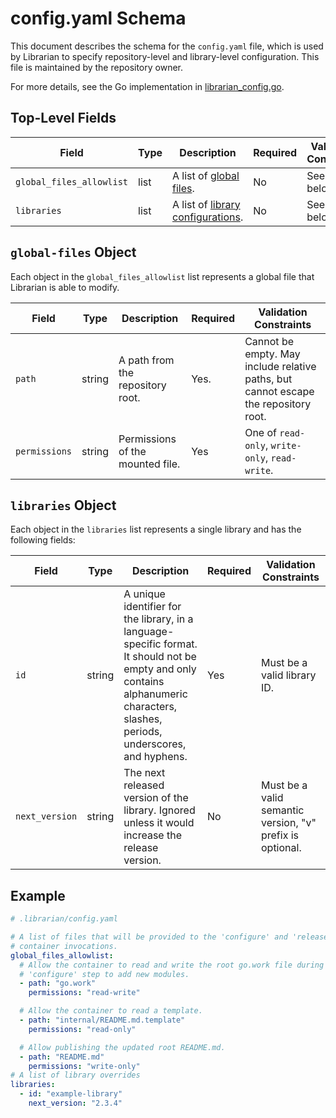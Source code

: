# config.yaml Schema

This document describes the schema for the `config.yaml` file, which is used by Librarian to specify repository-level
and library-level configuration. This file is maintained by the repository owner.

For more details, see the Go implementation in [librarian_config.go](../internal/config/librarian_config.go).

## Top-Level Fields

| Field                    | Type | Description                                            | Required | Validation Constraints |
|--------------------------|------|--------------------------------------------------------|----------|------------------------|
| `global_files_allowlist` | list | A list of [global files](#global-files-object).        | No       | See details below.     |
| `libraries`              | list | A list of [library configurations](#libraries-object). | No       | See details below.     |

## `global-files` Object

Each object in the `global_files_allowlist` list represents a global file that Librarian is able to modify.

| Field         | Type   | Description                      | Required | Validation Constraints                                                              |
|---------------|--------|----------------------------------|----------|-------------------------------------------------------------------------------------|
| `path`        | string | A path from the repository root. | Yes.     | Cannot be empty. May include relative paths, but cannot escape the repository root. |
| `permissions` | string | Permissions of the mounted file. | Yes      | One of `read-only`, `write-only`, `read-write`.                                     |

## `libraries` Object

Each object in the `libraries` list represents a single library and has the following fields:

| Field                   | Type   | Description                                                                                                                                                              | Required | Validation Constraints                                    |
|-------------------------|--------|--------------------------------------------------------------------------------------------------------------------------------------------------------------------------|----------|-----------------------------------------------------------|
| `id`           | string | A unique identifier for the library, in a language-specific format. It should not be empty and only contains alphanumeric characters, slashes, periods, underscores, and hyphens. | Yes      | Must be a valid library ID.                               |
| `next_version` | string | The next released version of the library. Ignored unless it would increase the release version.                                                                                   | No       | Must be a valid semantic version, "v" prefix is optional. |

## Example

```yaml
# .librarian/config.yaml

# A list of files that will be provided to the 'configure' and 'release-init'
# container invocations.
global_files_allowlist:
  # Allow the container to read and write the root go.work file during the
  # 'configure' step to add new modules.
  - path: "go.work"
    permissions: "read-write"

  # Allow the container to read a template.
  - path: "internal/README.md.template"
    permissions: "read-only"

  # Allow publishing the updated root README.md.
  - path: "README.md"
    permissions: "write-only"
# A list of library overrides
libraries:
  - id: "example-library"
    next_version: "2.3.4"
```
